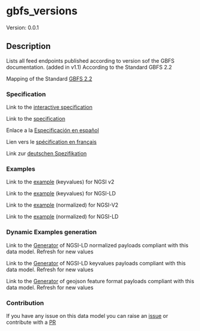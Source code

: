# gbfs_versions
Version: 0.0.1

## Description 

Lists all feed endpoints published according to version sof the GBFS documentation. (added in v1.1) According to the Standard GBFS 2.2

Mapping of the Standard [GBFS 2.2](https://github.com/NABSA/gbfs/blob/v2.2/gbfs.md)
### Specification

Link to the [interactive specification](https://swagger.lab.fiware.org/?url=https://github.com/smart-data-models/dataModel.GBFS/blob/master/gbfs_versions/swagger.yaml)

Link to the [specification](https://github.com/smart-data-models/dataModel.GBFS/blob/master/gbfs_versions/doc/spec.md)

Enlace a la [Especificación en español](https://github.com/smart-data-models/dataModel.GBFS/blob/master/gbfs_versions/doc/spec_ES.md)

Lien vers le [spécification en français](https://github.com/smart-data-models/dataModel.GBFS/blob/master/gbfs_versions/doc/spec_FR.md)

Link zur [deutschen Spezifikation](https://github.com/smart-data-models/dataModel.GBFS/blob/master/gbfs_versions/doc/spec_DE.md)
### Examples

Link to the [example](https://github.com/smart-data-models/dataModel.GBFS/blob/master/gbfs_versions/examples/example.json) (keyvalues) for NGSI v2

Link to the [example](https://github.com/smart-data-models/dataModel.GBFS/blob/master/gbfs_versions/examples/example.jsonld) (keyvalues) for NGSI-LD

Link to the [example](https://github.com/smart-data-models/dataModel.GBFS/blob/master/gbfs_versions/examples/example-normalized.json) (normalized) for NGSI-V2

Link to the [example](https://github.com/smart-data-models/dataModel.GBFS/blob/master/gbfs_versions/examples/example-normalized.jsonld) (normalized) for NGSI-LD
### Dynamic Examples generation

Link to the [Generator](https://smartdatamodels.org/extra/ngsi-ld_generator.php?schemaUrl=https://raw.githubusercontent.com/smart-data-models/dataModel.GBFS/master/gbfs_versions/schema.json&email=info@smartdatamodels.org) of NGSI-LD normalized payloads compliant with this data model. Refresh for new values

Link to the [Generator](https://smartdatamodels.org/extra/ngsi-ld_generator_keyvalues.php?schemaUrl=https://raw.githubusercontent.com/smart-data-models/dataModel.GBFS/master/gbfs_versions/schema.json&email=info@smartdatamodels.org) of NGSI-LD keyvalues payloads compliant with this data model. Refresh for new values

Link to the [Generator](https://smartdatamodels.org/extra/geojson_features_generator_v1.0.php?schemaUrl=https://raw.githubusercontent.com/smart-data-models/dataModel.GBFS/master/gbfs_versions/schema.json&email=info@smartdatamodels.org) of geojson feature format payloads compliant with this data model. Refresh for new values
### Contribution

 If you have any issue on this data model you can raise an [issue](https://github.com/smart-data-models/dataModel.GBFS/issues)  or contribute with a [PR](https://github.com/smart-data-models/dataModel.GBFS/pulls)